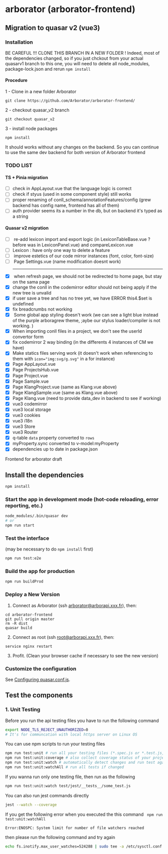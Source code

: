 # arborator (arborator-frontend)

## Migration to quasar v2 (vue3)

### Installation

BE CAREFUL !!! CLONE THIS BRANCH IN A NEW FOLDER !
Indeed, most of the dependencies changed, so if you just chckout from your actual quasarv1 branch to this one, you will need to delete all node_modules, package-lock.json and rerun `npm install`

#### Procedure

1 - Clone in a new folder Arborator

```
git clone https://github.com/Arborator/arborator-frontend/
```

2 - checkout quasar_v2 branch

```
git checkout quasar_v2
```

3 - install node packages

```
npm install
```

It should works without any changes on the backend. So you can continue to use the same dev backend for both version of Arborator frontend

### TODO LIST

#### TS + Pinia migration
- [ ] check in AppLayout.vue that the language logic is correct
- [ ] check if styus (used in some component style) still works
- [ ] proper renaming of conll_schema/annotationFeatures/config (grew backend has config name, frontend has all of them)
- [ ] auth provider seems its a number in the db, but on backend it's typed as a string

#### Quasar v2 migration
- [ ] <URGENT> re-add lexicon import and export logic (in LexiconTableBase.vue ? before was in LexiconPanel.vue) and compareLexicon.vue
- [ ] <fix>Lexicon : have only one way to delete a feature 
- [ ] <estetic> improve estetics of our code mirror instances (font, color, font-size)
- [ ] <URGENT> Page Settings.vue (name modification doesnt work)
  ***
- [x] <fix> when refresh page, we should not be redirected to home page, but stay on the sama page
- [X] change the conll in the codemirror editor should not being apply if the new tree is unvalid
- [X] <broken>if user save a tree and has no tree yet, we have ERROR this4.$set is undefined  
- [x] fix breadcrumbs not working
- [x] <estetic> Some global app styling doesn't work (we can see a light blue instead of the purple arboragrew theme, ;aybe our stylus loader/compiler is not working. )
- [x] When importing conll files in a project, we don't see the userId convertor form
- [x] fix codemirror 2 way binding (in the differents 4 instances of CM we have)
- [x] Make statics files serving work (it doesn't work when referencing to them with `icon="img:svg/g.svg"` in a <q-btn> for instance)
- [x] Page AppLayout.vue
- [x] Page ProjectsHub.vue
- [x] Page Project.vue
- [x] Page Sample.vue
- [X] Page KlangProject.vue (same as Klang.vue above)
- [X] Page KlangSample.vue (same as Klang.vue above)
- [X] Page Klang.vue (need to provide data_dev in backend to see if working)
- [x] vue3 codemirror
- [x] vue3 local storage
- [x] vue3 cookies
- [x] vue3 i18n
- [x] vue3 Store
- [x] vue3 Router
- [x] q-table `data` property converted to `rows`
- [x] myProperty.sync converted to v-model:myProperty
- [x] dependencies up to date in package.json

Frontend for arborator draft

## Install the dependencies

```bash
npm install
```

### Start the app in development mode (hot-code reloading, error reporting, etc.)

```bash
node_modules/.bin/quasar dev
# or
npm run start
```

### Test the interface

(may be necessary to do `npm install` first)

```bash
npm run test:e2e
```

### Build the app for production

```bash
npm run buildProd
```

### Deploy a New Version

1.  Connect as Arborator (ssh arborator@arborapi.xxx.fr), then:

```
cd arborator-frontend
git pull origin master
rm -R dist
quasar build
```

2. Connect as root (ssh root@arborapi.xxx.fr), then:

```
service nginx restart
```

3. Profit. (Clean your browser cache if necessary to see the new version)

### Customize the configuration

See [Configuring quasar.conf.js](https://quasar.dev/quasar-cli/quasar-conf-js).

## Test the components

### 1. Unit Testing

Before you run the api testing files you have to run the following command

```bash
export NODE_TLS_REJECT_UNAUTHORIZED=0
# It's for communcation with local https server on Linux OS
```

You can use npm scripts to run your testing files

```bash
npm run test:unit # run all your testing files (*.spec.js or *.test.js, etc)
npm run test:unit:coverage # also collect coverage status of your project
npm run test:unit:watch # automatically detect changes and run test again if changed
npm run test:unit:watchAll # run all tests if changed
```

If you wanna run only one testing file, then run as the following

```bash
npm run test:unit:watch test/jest/__tests__/some_test.js
```

You can also run jest commands directly

```bash
jest --watch --coverage
```

If you get the following error when you executed the this command ` npm run test:unit:watchAll`

`Error:ENOSPC: System limit for number of file watchers reached`

then please run the following command and try again

```bash
echo fs.inotify.max_user_watches=524288 | sudo tee -a /etc/sysctl.conf && sudo sysctl -p
```

